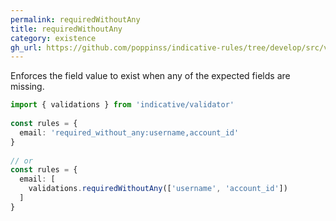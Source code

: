 ```yaml
---
permalink: requiredWithoutAny
title: requiredWithoutAny
category: existence
gh_url: https://github.com/poppinss/indicative-rules/tree/develop/src/validations/existence/requiredWithoutAny.ts
---
```


Enforces the field value to exist when any of the expected fields are
missing.
 
```ts
import { validations } from 'indicative/validator'
 
const rules = {
  email: 'required_without_any:username,account_id'
}
 
// or
const rules = {
  email: [
    validations.requiredWithoutAny(['username', 'account_id'])
  ]
}
```